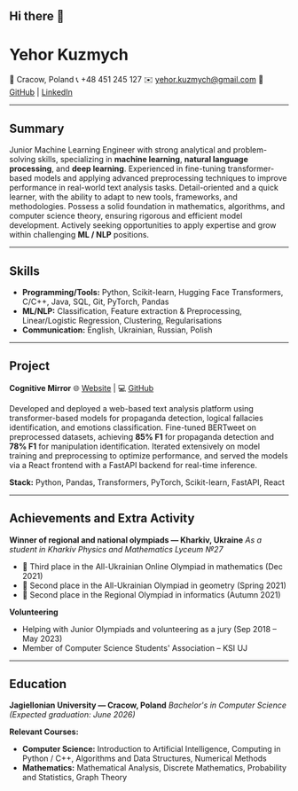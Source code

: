 ## Hi there 👋

<!--
**yehor-kuzmych/Yehor-Kuzmych** is a ✨ _special_ ✨ repository because its `README.md` (this file) appears on your GitHub profile.

Here are some ideas to get you started:

- 🔭 I’m currently working on ...
- 🌱 I’m currently learning ...
- 👯 I’m looking to collaborate on ...
- 🤔 I’m looking for help with ...
- 💬 Ask me about ...
- 📫 How to reach me: ...
- 😄 Pronouns: ...
- ⚡ Fun fact: ...
-->


# Yehor Kuzmych

📍 Cracow, Poland
📞 +48 451 245 127
✉️ [yehor.kuzmych@gmail.com](mailto:yehor.kuzmych@gmail.com)
🔗 [GitHub](https://github.com/yehor-kuzmych) | [LinkedIn](https://www.linkedin.com/in/yehor-kuzmych-b78453353/)

---

## Summary

Junior Machine Learning Engineer with strong analytical and problem-solving skills, specializing in **machine learning**, **natural language processing**, and **deep learning**. Experienced in fine-tuning transformer-based models and applying advanced preprocessing techniques to improve performance in real-world text analysis tasks. Detail-oriented and a quick learner, with the ability to adapt to new tools, frameworks, and methodologies. Possess a solid foundation in mathematics, algorithms, and computer science theory, ensuring rigorous and efficient model development. Actively seeking opportunities to apply expertise and grow within challenging **ML / NLP** positions.

---

## Skills

* **Programming/Tools:** Python, Scikit-learn, Hugging Face Transformers, C/C++, Java, SQL, Git, PyTorch, Pandas
* **ML/NLP:** Classification, Feature extraction & Preprocessing, Linear/Logistic Regression, Clustering, Regularisations
* **Communication:** English, Ukrainian, Russian, Polish

---

## Project

**Cognitive Mirror**
🌐 [Website](https://cognitive--mirror.com) | 💻 [GitHub](https://github.com/buymerivka/Cognitive-Mirror)

Developed and deployed a web-based text analysis platform using transformer-based models for propaganda detection, logical fallacies identification, and emotions classification. Fine-tuned BERTweet on preprocessed datasets, achieving **85% F1** for propaganda detection and **78% F1** for manipulation identification. Iterated extensively on model training and preprocessing to optimize performance, and served the models via a React frontend with a FastAPI backend for real-time inference.

**Stack:** Python, Pandas, Transformers, PyTorch, Scikit-learn, FastAPI, React

---

## Achievements and Extra Activity

**Winner of regional and national olympiads — Kharkiv, Ukraine**
*As a student in Kharkiv Physics and Mathematics Lyceum №27*

* 🥉 Third place in the All-Ukrainian Online Olympiad in mathematics (Dec 2021)
* 🥈 Second place in the All-Ukrainian Olympiad in geometry (Spring 2021)
* 🥈 Second place in the Regional Olympiad in informatics (Autumn 2021)

**Volunteering**

* Helping with Junior Olympiads and volunteering as a jury (Sep 2018 – May 2023)
* Member of Computer Science Students' Association – KSI UJ

---

## Education

**Jagiellonian University — Cracow, Poland**
*Bachelor's in Computer Science (Expected graduation: June 2026)*

**Relevant Courses:**

* **Computer Science:** Introduction to Artificial Intelligence, Computing in Python / C++, Algorithms and Data Structures, Numerical Methods
* **Mathematics:** Mathematical Analysis, Discrete Mathematics, Probability and Statistics, Graph Theory

